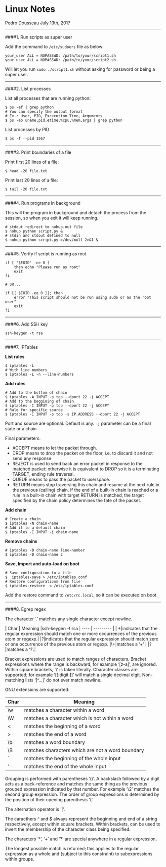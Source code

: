 # Linux Notes

Pedro Dousseau
July 13th, 2017

___
####1. Run scripts as super user

Add the command to `/etc/sudoers` file as below:

```
your_user ALL = NOPASSWD: /path/to/your/script1.sh
your_user ALL = NOPASSWD: /path/to/your/script2.sh
```

Will let you run `sudo ./script1.sh` without asking for password or being a super user.
___
####2. List processes

List all processes that are running python:

```
$ ps -ef | grep python
# You can specify the output format
# Ex.: User, PID, Excecution Time, Arguments
$ ps -eo uname,pid,etime,%cpu,%mem,args | grep python
```

List processes by PID
```
$ ps -f --pid 1567
```
___
####3. Print boundaries of a file

Print first 20 lines of a file:

```
$ head -20 file.txt
```

Print last 20 lines of a file:

```
$ tail -20 file.txt
```
___
####4. Run programs in background

This will the program in background and detach the process from the session, so when you exit it will keep running.

```
# stdout redirect to nohup.out file
$ nohup python script.py &
# stdin and stdout defined to null
$ nohup python script.py >/dev/null 2>&1 &
```
___
####5. Verify if script is running as root

```
if [ "$EUID" -ne 0 ]
	then echo "Please run as root"
	exit
fi

# OR...

if [[ $EUID -eq 0 ]]; then
	error "This script should not be run using sudo or as the root user"
	exit
fi
```
___
####6. Add SSH key

```
ssh-keygen -t rsa
```
___
####7. IPTables

__List rules__

```
$ iptables -L
# With line numbers
$ iptables -L -n --line-numbers
```

__Add rules__

```
# Add to the bottom of chain
$ iptables -A INPUT -p tcp --dport 22 -j ACCEPT
# Add to the beggining of chain
$ iptables -I INPUT -p tcp --dport 22 -j ACCEPT
# Rule for specific source
$ iptables -I INPUT -p tcp -s IP.ADDRESS --dport 22 -j ACCEPT
```

Port and source are optional. Default is any. `-j` parameter can be a final state or a chain

Final parameters:

- ACCEPT means to let the packet through.
- DROP means to drop the packet on the floor, i.e. to discard it and not send any response
- REJECT is used to send back an error packet in response to the matched packet: otherwise it is equivalent to DROP so it is a terminating TARGET, ending rule traversal.
- QUEUE means to pass the packet to userspace.
- RETURN means stop traversing this chain and resume at the next rule in the previous (calling) chain. If the end of a built-in chain is reached or a rule in a built-in chain with target RETURN is matched, the target specified by the chain policy determines the fate of the packet.


__Add chain__

```
# Create a chain
$ iptables -N chain-name
# Add it to a default chain
$ iptables -I INPUT -j chain-name
```

__Remove chains__

```
# iptables -D chain-name line-number
$ iptables -D chain-name 2
```

__Save, Import and auto-load on boot__

```
# Save configuration to a file
$  iptables-save > /etc/iptables.conf
# Restore configurationm from file
$ iptables-restore  < /etc/iptables.conf
```

Add the restore command to `/etc/rc.local`, so it can be executed on boot.

___
####8. Egrep regex

The character ‘.’ matches any single character except newline.

| Char | Meaning |ssh-keygen -t rsa
| ---- | --------- |
| +|indicates that the regular expression should match one or more occurrences of the previous atom or regexp.|
|?|indicates that the regular expression should match zero or one occurrence of the previous atom or regexp. 
|\\+|matches a ‘+’ |
|\?|matches a ‘?’.|

Bracket expressions are used to match ranges of characters. Bracket expressions where the range is backward, for example ‘[z-a]’, are ignored. Within square brackets, ‘\’ is taken literally. Character classes are supported; for example ‘[[:digit:]]’ will match a single decimal digit. Non-matching lists ‘[^...]’ do not ever match newline.

GNU extensions are supported:

| Char | Meaning |
| ---- | --------- |
|\w|matches a character within a word|
|\W| matches a character which is not within a word|
|\<| matches the beginning of a word|
|\>| matches the end of a word|
|\b| matches a word boundary|
|\B| matches characters which are not a word boundary|
|\`| matches the beginning of the whole input|
|\'| matches the end of the whole input|

Grouping is performed with parentheses ‘()’. A backslash followed by a digit acts as a back-reference and matches the same thing as the previous grouped expression indicated by that number. For example ‘\2’ matches the second group expression. The order of group expressions is determined by the position of their opening parenthesis ‘(’.

The alternation operator is ‘|’.

The caracthers ^ and $ always represent the beginning and end of a string respectively, except within square brackets. Within brackets, can be used to invert the membership of the character class being specified.

The characters ‘*’, ‘+’ and ‘?’ are special anywhere in a regular expression.

The longest possible match is returned; this applies to the regular expression as a whole and (subject to this constraint) to subexpressions within groups.